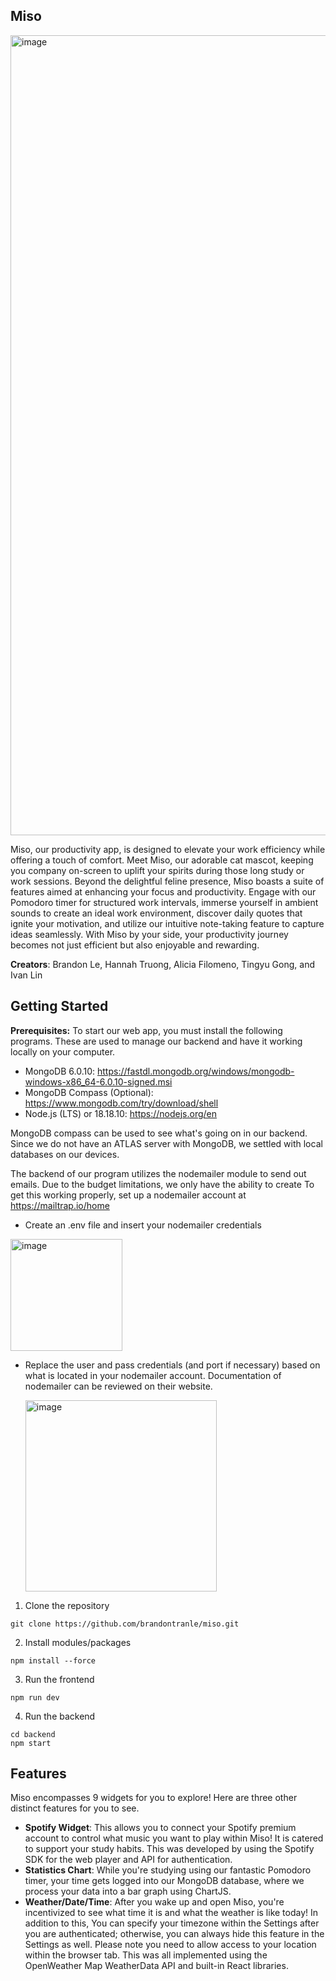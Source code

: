 <h2> Miso </h2>
<img width="1280" alt="image" src="https://github.com/brandontranle/miso/assets/111268644/5cd5f13b-6811-4f8d-ba76-3bfc85c918c5">


  Miso, our productivity app, is designed to elevate your work efficiency while offering a touch of comfort. Meet Miso, our adorable cat mascot, keeping you company on-screen to uplift your spirits during those long study or work sessions. Beyond the delightful feline presence, Miso boasts a suite of features aimed at enhancing your focus and productivity. Engage with our Pomodoro timer for structured work intervals, immerse yourself in ambient sounds to create an ideal work environment, discover daily quotes that ignite your motivation, and utilize our intuitive note-taking feature to capture ideas seamlessly. With Miso by your side, your productivity journey becomes not just efficient but also enjoyable and rewarding.

**Creators**: Brandon Le, Hannah Truong, Alicia Filomeno, Tingyu Gong, and Ivan Lin
<h2> Getting Started </h2>


**Prerequisites:**
To start our web app, you must install the following programs. These are used to manage our backend and have it working locally on your computer.
* MongoDB 6.0.10: https://fastdl.mongodb.org/windows/mongodb-windows-x86_64-6.0.10-signed.msi
* MongoDB Compass (Optional): https://www.mongodb.com/try/download/shell
* Node.js (LTS) or 18.18.10: https://nodejs.org/en

MongoDB compass can be used to see what's going on in our backend. Since we do not have an ATLAS server with MongoDB, we settled with local databases on our devices. 

The backend of our program utilizes the nodemailer module to send out emails. Due to the budget limitations, we only have the ability to create 
To get this working properly, set up a nodemailer account at https://mailtrap.io/home
* Create an .env file and insert your nodemailer credentials
<img width="179" alt="image" src="https://github.com/brandontranle/miso/assets/111268644/dc954b2b-a529-4c4a-a8de-f267b5ce7ed2">

* Replace the user and pass credentials (and port if necessary) based on what is located in your nodemailer account. Documentation of nodemailer can be reviewed on their website. 

  <img width="306" alt="image" src="https://github.com/brandontranle/miso/assets/111268644/edfaa3bc-0bcf-4d98-89f4-f43d643cf544">


1. Clone the repository <br/>
```
git clone https://github.com/brandontranle/miso.git
```
2. Install modules/packages
```
npm install --force
```
3. Run the frontend
```
npm run dev
```
4. Run the backend
```
cd backend
npm start
```

<h2> Features </h2>

Miso encompasses 9 widgets for you to explore!
Here are three other distinct features for you to see.
* **Spotify Widget**: This allows you to connect your Spotify premium account to control what music you want to play within Miso! It is catered to support your study habits. This was developed by using the Spotify SDK for the web player and API for authentication. 
* **Statistics Chart**: While you're studying using our fantastic Pomodoro timer, your time gets logged into our MongoDB database, where we process your data into a bar graph using ChartJS.
* **Weather/Date/Time**: After you wake up and open Miso, you're incentivized to see what time it is and what the weather is like today! In addition to this, You can specify your timezone within the Settings after you are authenticated; otherwise, you can always hide this feature in the Settings as well. Please note you need to allow access to your location within the browser tab. This was all implemented using the OpenWeather Map WeatherData API and built-in React libraries. 
  







